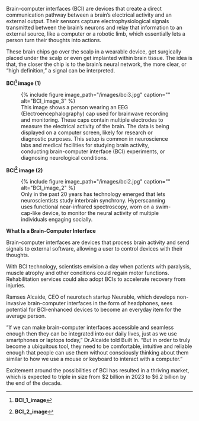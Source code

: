 Brain-computer interfaces (BCI) are devices that create a direct communication pathway between a brain’s electrical activity and an external output. 
Their sensors capture electrophysiological signals transmitted between the brain’s neurons and relay that information to an external source, like a computer or a robotic limb, which essentially lets a person turn their thoughts into actions.

These brain chips go over the scalp in a wearable device, get surgically placed under the scalp or even get implanted within brain tissue. 
The idea is that, the closer the chip is to the brain’s neural network, the more clear, or “high definition,” a signal can be interpreted.  

**BCI[^1] image (1)**
<figure id="fig:BCI3">
{% include figure image_path="/images/bci3.jpg" caption="" alt="BCI_image_3" %}
<figcaption>
This image shows a person wearing an EEG (Electroencephalography) cap used for brainwave recording and monitoring. 
These caps contain multiple electrodes to measure the electrical activity of the brain. 
The data is being displayed on a computer screen, likely for research or diagnostic purposes. 
This setup is common in neuroscience labs and medical facilities for studying brain activity, conducting brain-computer interface (BCI) experiments, or diagnosing neurological conditions.
</figcaption>
</figure>

**BCI[^2] image (2)**
<figure id="fig:BCI2">
{% include figure image_path="/images/bci2.jpg" caption="" alt="BCI_image_2" %}
<figcaption>
Only in the past 20 years has technology emerged that lets neuroscientists study interbrain synchrony.
Hyperscanning uses functional near-infrared spectroscopy, worn on a swim-cap-like device, to monitor the neural activity of multiple individuals engaging socially.
</figcaption>
</figure>

**What Is a Brain-Computer Interface**

Brain-computer interfaces are devices that process brain activity and send signals to external software, allowing a user to control devices with their thoughts.

With BCI technology, scientists envision a day when patients with paralysis, muscle atrophy and other conditions could regain motor functions. 
Rehabilitation services could also adopt BCIs to accelerate recovery from injuries.

Ramses Alcaide, CEO of neurotech startup Neurable, which develops non-invasive brain-computer interfaces in the form of headphones, sees potential for BCI-enhanced devices to become an everyday item for the average person.

“If we can make brain-computer interfaces accessible and seamless enough then they can be integrated into our daily lives, just as we use smartphones or laptops today,” Dr.Alcaide told Built In. “But in order to truly become a ubiquitous tool, they need to be comfortable, intuitive and reliable enough that people can use them without consciously thinking about them similar to how we use a mouse or keyboard to interact with a computer.”

Excitement around the possibilities of BCI has resulted in a thriving market, which is expected to triple in size from $2 billion in 2023 to $6.2 billion by the end of the decade.

[^1]: **BCI_1_image**

[^2]: **BCI_2_image**
